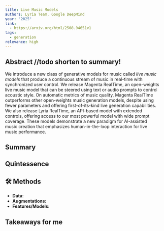 ```yaml
---
title: Live Music Models
authors: Lyria Team, Google DeepMind
year: "2025"
link:
  - https://arxiv.org/html/2508.04651v1
tags:
  - generation
relevance: high
---
```

## Abstract //todo shorten to summary!
We introduce a new class of generative models for music called _live music models_ that produce a continuous stream of music in real-time with synchronized user control. We release Magenta RealTime, an open-weights live music model that can be steered using text or audio prompts to control acoustic style. On automatic metrics of music quality, Magenta RealTime outperforms other open-weights music generation models, despite using fewer parameters and offering first-of-its-kind live generation capabilities. We also release Lyria RealTime, an API-based model with extended controls, offering access to our most powerful model with wide prompt coverage. These models demonstrate a new paradigm for AI-assisted music creation that emphasizes human-in-the-loop interaction for live music performance.

## Summary


## Quintessence


## 🛠️ Methods
- **Data:**  
- **Augmentations:**  
- **Features/Models:**  


## Takeaways for me

